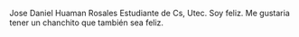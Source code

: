 Jose Daniel Huaman Rosales
Estudiante de Cs, Utec. Soy feliz. Me gustaria tener un chanchito que también sea feliz.